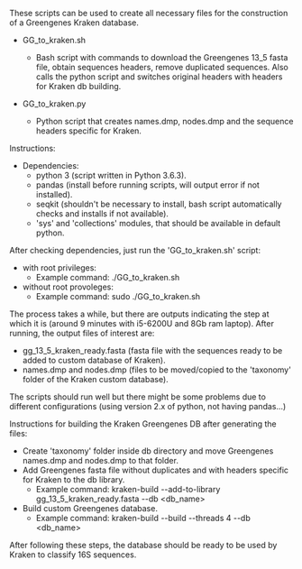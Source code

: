 These scripts can be used to create all necessary files for the construction of a Greengenes Kraken database.

- GG_to_kraken.sh
  - Bash script with commands to download the Greengenes 13_5 fasta file, obtain sequences headers, remove duplicated sequences. Also calls the python script and switches original headers with headers for Kraken db building.
  

- GG_to_kraken.py
  - Python script that creates names.dmp, nodes.dmp and the sequence headers specific for Kraken.

Instructions:

- Dependencies:
  - python 3 (script written in Python 3.6.3).
  - pandas (install before running scripts, will output error if not installed).
  - seqkit (shouldn't be necessary to install, bash script automatically checks and installs if not available).
  - 'sys' and 'collections' modules, that should be available in default python.
  
 After checking dependencies, just run the 'GG_to_kraken.sh' script:
  - with root privileges:
    - Example command: ./GG_to_kraken.sh
  - without root provoleges:
    - Example command: sudo ./GG_to_kraken.sh

The process takes a while, but there are outputs indicating the step at which it is (around 9 minutes with i5-6200U and 8Gb ram laptop).
After running, the output files of interest are:
  - gg_13_5_kraken_ready.fasta (fasta file with the sequences ready to be added to custom database of Kraken).
  - names.dmp and nodes.dmp (files to be moved/copied to the 'taxonomy' folder of the Kraken custom database).
  
The scripts should run well but there might be some problems due to different configurations (using version 2.x of python, not having pandas...) 
  
Instructions for building the Kraken Greengenes DB after generating the files:

- Create 'taxonomy' folder inside db directory and move Greengenes names.dmp and nodes.dmp to that folder.
- Add Greengenes fasta file without duplicates and with headers specific for Kraken to the db library.
  - Example command: kraken-build --add-to-library gg_13_5_kraken_ready.fasta --db <db_name>
- Build custom Greengenes database.
  - Example command: kraken-build --build --threads 4 --db <db_name>
  
After following these steps, the database should be ready to be used by Kraken to classify 16S sequences.
